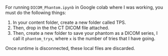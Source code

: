 For running `DICOM_Phantom.ipynb` in Google colab where I was working, you must do the following things:

1. In your content folder, create a new folder called TPS.
2. Then, drop in the the CT DICOM file attached.
3. Then, create a new folder to save your phantom as a DICOM series, I call it `phantom_tryx`, where `x` is the number of tries that I have going.

Once runtime is disconnected, these local files are discarded.

